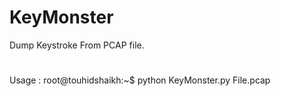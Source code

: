 # KeyMonster
Dump Keystroke From PCAP file.




#
Usage :
root@touhidshaikh:~$ python KeyMonster.py File.pcap
